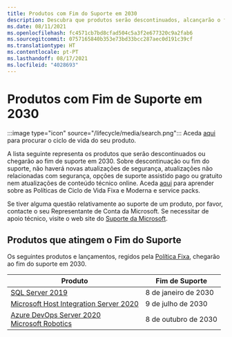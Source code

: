 ```yaml
---
title: Produtos com Fim do Suporte em 2030
description: Descubra que produtos serão descontinuados, alcançarão o fim de suporte ou passarão do suporte base para o suporte alargado em 2030.
ms.date: 08/11/2021
ms.openlocfilehash: fc4571cb7bd8cfad504c5a3f2e677320c9a2fab6
ms.sourcegitcommit: 0757165840b353e73bd33bcc287aec0d191c39cf
ms.translationtype: HT
ms.contentlocale: pt-PT
ms.lasthandoff: 08/17/2021
ms.locfileid: "4028693"
---
```

# <a name="products-ending-support-in-2030"></a>Produtos com Fim de Suporte em 2030

:::image type="icon" source="/lifecycle/media/search.png":::
Aceda [aqui](/lifecycle/products/) para procurar o ciclo de vida do seu produto.

A lista seguinte representa os produtos que serão descontinuados ou chegarão ao fim de suporte em 2030. Sobre descontinuação ou fim do suporte, não haverá novas atualizações de segurança, atualizações não relacionadas com segurança, opções de suporte assistido pago ou gratuito nem atualizações de conteúdo técnico online. Aceda [aqui](/lifecycle/overview/product-end-of-support-overview) para aprender sobre as Políticas de Ciclo de Vida Fixa e Moderna e service packs.

Se tiver alguma questão relativamente ao suporte de um produto, por favor, contacte o seu Representante de Conta da Microsoft. Se necessitar de apoio técnico, visite o web site do [Suporte da Microsoft](https://support.microsoft.com/contactus/?ws=support).





## <a name="products-reaching-end-of-support"></a>Produtos que atingem o Fim do Suporte

Os seguintes produtos e lançamentos, regidos pela [Política Fixa](/lifecycle/policies/fixed), chegarão ao fim do suporte em 2030.

| Produto | Fim de Suporte |
| --- | --- |
| [SQL Server 2019](/lifecycle/products/sql-server-2019?branch=live)<br> | 8 de janeiro de 2030 |
| [Microsoft Host Integration Server 2020](/lifecycle/products/microsoft-host-integration-server-2020?branch=live)<br> | 9 de julho de 2030 |
| [Azure DevOps Server 2020](/lifecycle/products/azure-devops-server-2020?branch=live)<br>[Microsoft Robotics](/lifecycle/products/microsoft-robotics?branch=live)<br> | 8 de outubro de 2030 |


